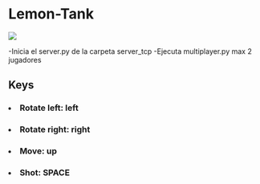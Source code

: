 # Lemon-Tank

<img src = "https://github.com/hug58/Lemon-Tank/blob/master/Screenshot.png">


-Inicia el server.py de la carpeta server_tcp
-Ejecuta multiplayer.py max 2 jugadores

<h2> <strong> Keys </strong> </h2>
<h3> <li> Rotate left: left </li> </h3>
<h3> <li> Rotate right: right </li> </h3>
<h3> <li> Move: up </li> </h3>  
<h3> <li> Shot: SPACE </li> </h3>  



